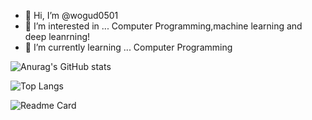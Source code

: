 - 👋 Hi, I’m @wogud0501
- 👀 I’m interested in ... Computer Programming,machine learning and deep leanrning!
- 🌱 I’m currently learning ... Computer Programming

![Anurag's GitHub stats](https://github-readme-stats.vercel.app/api?username=wogud0501&count_private=true&show_icons=true&theme=cobalt&bg_color=DEG,COLOR1,COLOR2,COLOR3,COLOR4,COLOR5,COLOR6,COLOR7,COLOR8,COLOR9,COLOR10
)

![Top Langs](https://github-readme-stats.vercel.app/api/top-langs/?username=wogud0501&theme=cobalt)

![Readme Card](https://github-readme-stats.vercel.app/api/pin/?username=wogud0501&repo=site&show_owner)
